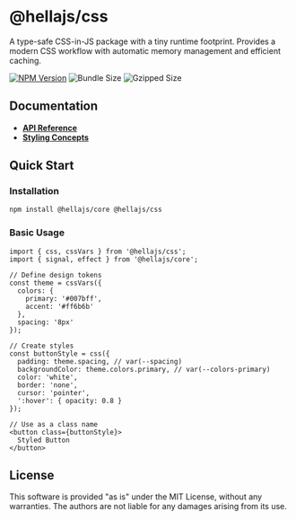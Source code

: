 # @hellajs/css

A type-safe CSS-in-JS package with a tiny runtime footprint. Provides a modern CSS workflow with automatic memory management and efficient caching.

[![NPM Version](https://img.shields.io/npm/v/@hellajs/css)](https://www.npmjs.com/package/@hellajs/css)
![Bundle Size](https://img.shields.io/badge/bundle-4.95KB-brightgreen) ![Gzipped Size](https://img.shields.io/badge/gzipped-1.88KB-blue)

## Documentation

- **[API Reference](https://hellajs.com/reference#hellajscss)**
- **[Styling Concepts](https://hellajs.com/learn/concepts/styling)**

## Quick Start

### Installation

```bash
npm install @hellajs/core @hellajs/css
```

### Basic Usage

```tsx
import { css, cssVars } from '@hellajs/css';
import { signal, effect } from '@hellajs/core';

// Define design tokens
const theme = cssVars({
  colors: {
    primary: '#007bff',
    accent: '#ff6b6b'
  },
  spacing: '8px'
});

// Create styles
const buttonStyle = css({
  padding: theme.spacing, // var(--spacing)
  backgroundColor: theme.colors.primary, // var(--colors-primary)
  color: 'white',
  border: 'none',
  cursor: 'pointer',
  ':hover': { opacity: 0.8 }
});

// Use as a class name
<button class={buttonStyle}>
  Styled Button
</button>
```

## License

This software is provided "as is" under the MIT License, without any warranties. The authors are not liable for any damages arising from its use.